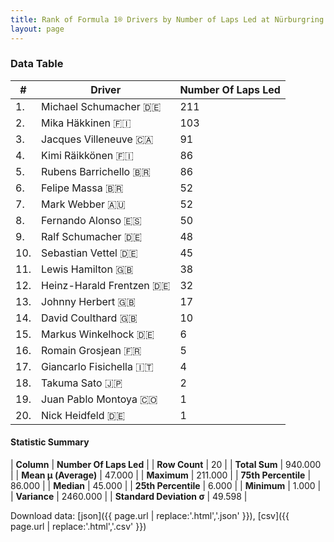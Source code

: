 ```yaml
---
title: Rank of Formula 1® Drivers by Number of Laps Led at Nürburgring
layout: page
---
```


<canvas id="chart" width="400" height="180"></canvas>
<script>
var data = {
    "datasets": [
        {
            "backgroundColor": [
                "#9C8E8D",
                "#9C8E8D",
                "#9C8E8D",
                "#9C8E8D",
                "#9C8E8D",
                "#9C8E8D",
                "#9C8E8D",
                "#9C8E8D",
                "#9C8E8D",
                "#9C8E8D",
                "#9C8E8D",
                "#9C8E8D",
                "#9C8E8D",
                "#9C8E8D",
                "#9C8E8D",
                "#9C8E8D",
                "#9C8E8D",
                "#9C8E8D",
                "#9C8E8D",
                "#9C8E8D"
            ],
            "borderColor": [
                "#1D181E",
                "#1D181E",
                "#1D181E",
                "#1D181E",
                "#1D181E",
                "#1D181E",
                "#1D181E",
                "#1D181E",
                "#1D181E",
                "#1D181E",
                "#1D181E",
                "#1D181E",
                "#1D181E",
                "#1D181E",
                "#1D181E",
                "#1D181E",
                "#1D181E",
                "#1D181E",
                "#1D181E",
                "#1D181E"
            ],
            "borderWidth": 1,
            "data": [
                211.0,
                103.0,
                91.0,
                86.0,
                86.0,
                52.0,
                52.0,
                50.0,
                48.0,
                45.0,
                38.0,
                32.0,
                17.0,
                10.0,
                6.0,
                5.0,
                4.0,
                2.0,
                1.0,
                1.0
            ],
            "label": "Number Of Laps Led"
        }
    ],
    "labels": [
        "Michael Schumacher",
        "Mika Häkkinen",
        "Jacques Villeneuve",
        "Kimi Räikkönen",
        "Rubens Barrichello",
        "Felipe Massa",
        "Mark Webber",
        "Fernando Alonso",
        "Ralf Schumacher",
        "Sebastian Vettel",
        "Lewis Hamilton",
        "Heinz-Harald Frentzen",
        "Johnny Herbert",
        "David Coulthard",
        "Markus Winkelhock",
        "Romain Grosjean",
        "Giancarlo Fisichella",
        "Takuma Sato",
        "Juan Pablo Montoya",
        "Nick Heidfeld"
    ]
};
var options = {
  legend: {
    display: false
  },
  scales: {
    xAxes: [{
      ticks: {
        beginAtZero: true,
        maxRotation: 180,
        display: window.innerWidth > 800
      }
    }],
    yAxes: [{
      ticks: {
        beginAtZero: true
      }
    }]
  },
  onResize: function(chart, size) {
    chart.options.scales.xAxes[0].ticks.display = size.width > 800;
  }
};
var chart = new Chart("chart", {
    data: data,
    type: 'bar',
    options: options
});
</script>



### Data Table

| # | Driver | Number Of Laps Led |
|--|--|--|
| 1. | Michael Schumacher 🇩🇪 | 211 |
| 2. | Mika Häkkinen 🇫🇮 | 103 |
| 3. | Jacques Villeneuve 🇨🇦 | 91 |
| 4. | Kimi Räikkönen 🇫🇮 | 86 |
| 5. | Rubens Barrichello 🇧🇷 | 86 |
| 6. | Felipe Massa 🇧🇷 | 52 |
| 7. | Mark Webber 🇦🇺 | 52 |
| 8. | Fernando Alonso 🇪🇸 | 50 |
| 9. | Ralf Schumacher 🇩🇪 | 48 |
| 10. | Sebastian Vettel 🇩🇪 | 45 |
| 11. | Lewis Hamilton 🇬🇧 | 38 |
| 12. | Heinz-Harald Frentzen 🇩🇪 | 32 |
| 13. | Johnny Herbert 🇬🇧 | 17 |
| 14. | David Coulthard 🇬🇧 | 10 |
| 15. | Markus Winkelhock 🇩🇪 | 6 |
| 16. | Romain Grosjean 🇫🇷 | 5 |
| 17. | Giancarlo Fisichella 🇮🇹 | 4 |
| 18. | Takuma Sato 🇯🇵 | 2 |
| 19. | Juan Pablo Montoya 🇨🇴 | 1 |
| 20. | Nick Heidfeld 🇩🇪 | 1 |

#### Statistic Summary

| **Column** | **Number Of Laps Led** |
| **Row Count** | 20 |
| **Total Sum** | 940.000 |
| **Mean μ (Average)** | 47.000 |
| **Maximum** | 211.000 |
| **75th Percentile** | 86.000 |
| **Median** | 45.000 |
| **25th Percentile** | 6.000 |
| **Minimum** | 1.000 |
| **Variance** | 2460.000 |
| **Standard Deviation σ** | 49.598 |

Download data: [json]({{ page.url | replace:'.html','.json' }}), [csv]({{ page.url | replace:'.html','.csv' }})
